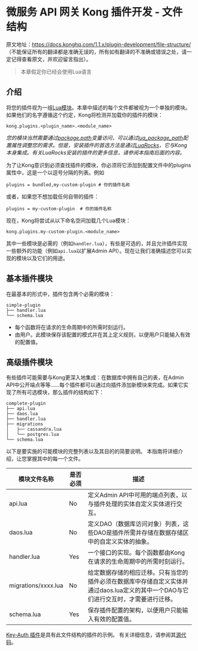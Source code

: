 # 微服务 API 网关 Kong 插件开发 - 文件结构

原文地址：https://docs.konghq.com/1.1.x/plugin-development/file-structure/ （不能保证所有的翻译都是准确无误的，所有如有翻译的不准确或错误之处，请一定记得查看原文，并欢迎留言指出）。

> 本章假定你已经会使用Lua语言

## 介绍

将您的插件视为一组[Lua模块](http://www.lua.org/manual/5.1/manual.html#6.3)。本章中描述的每个文件都被视为一个单独的模块。如果他们的名字遵循这个约定，Kong将检测并加载你的插件的模块：

```
kong.plugins.<plugin_name>.<module_name>
```

*您的模块当然需要通过[package.path](http://www.lua.org/manual/5.1/manual.html#pdf-package.path)变量访问，可以通过[lua_package_path](https://docs.konghq.com/1.1.x/configuration/#development-miscellaneous-section)配置属性调整您的需求。但是，安装插件的首选方法是通过[LuaRocks](https://luarocks.org/)，它与Kong本身集成。有关LuaRocks安装的插件的更多信息，请参阅本指南后面的内容。*

为了让Kong意识到必须查找插件的模块，你必须将它添加到配置文件中的plugins属性中，这是一个以逗号分隔的列表。例如
```
plugins = bundled,my-custom-plugin # 你的插件名称
```
或者，如果您不想加载任何自带的插件：
```
plugins = my-custom-plugin  # 你的插件名称
```
现在，Kong将尝试从以下命名空间加载几个Lua模块：
```
kong.plugins.my-custom-plugin.<module_name>
```
其中一些模块是必需的（例如`handler.lua`），有些是可选的，并且允许插件实现一些额外的功能（例如`api.lua`以扩展Admin API）。现在让我们准确描述您可以实现的模块以及它们的用途。

## 基本插件模块
在最基本的形式中，插件包含两个必需的模块：
```
simple-plugin
├── handler.lua
└── schema.lua
```

- 每个函数将在请求的生命周期中的所需时刻运行。
- 由用户。此模块保存该配置的模式并在其上定义规则，以便用户只能输入有效的配置值。

## 高级插件模块

有些插件可能需要与Kong更深入地集成：在数据库中拥有自己的表，在Admin API中公开端点等等......每个插件都可以通过向插件添加新模块来完成。如果它实现了所有可选模块，那么插件的结构如下：
```
complete-plugin
├── api.lua
├── daos.lua
├── handler.lua
├── migrations
│   ├── cassandra.lua
│   └── postgres.lua
└── schema.lua
```

以下是要实施的可能模块的完整列表以及其目的的简要说明。
本指南将详细介绍，让您掌握其中的每一个文件。

| 模块文件名称 | 是否必须 | 描述 |
| ------------ | -------- | ---- |
| api.lua | No | 定义Admin API中可用的端点列表，以与插件处理的实体自定义实体进行交互。 |
| daos.lua | No | 定义DAO（数据库访问对象）列表，这些DAO是插件所需并存储在数据存储区中的自定义实体的抽象。 |
| handler.lua | Yes | 一个接口的实现。每个函数都由Kong在请求的生命周期中的所需时刻运行。 |
| migrations/xxxx.lua | No | 给定数据存储的相应迁移。只有当您的插件必须在数据库中存储自定义实体并通过daos.lua定义的其中一个DAO与它们进行交互时，才需要进行迁移。 |
| schema.lua | Yes | 保存插件配置的架构，以便用户只能输入有效的配置值。 |

[Key-Auth 插件](https://docs.konghq.com/plugins/key-authentication/)是具有此文件结构的插件的示例。
有关详细信息，请参阅其[源代码](https://github.com/Kong/kong/tree/master/kong/plugins/key-auth)。













